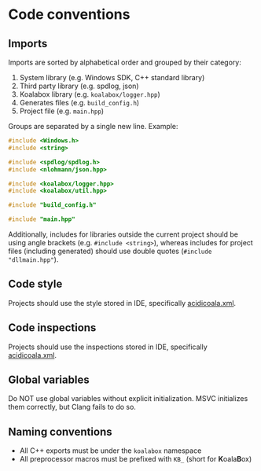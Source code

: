 # Code conventions

## Imports

Imports are sorted by alphabetical order and grouped by their category:

1. System library (e.g. Windows SDK, C++ standard library)
2. Third party library (e.g. spdlog, json)
3. Koalabox library (e.g. `koalabox/logger.hpp`)
4. Generates files (e.g. `build_config.h`)
5. Project file (e.g. `main.hpp`)

Groups are separated by a single new line. Example:

```c++
#include <Windows.h>
#include <string>

#include <spdlog/spdlog.h>
#include <nlohmann/json.hpp>

#include <koalabox/logger.hpp>
#include <koalabox/util.hpp>

#include "build_config.h"

#include "main.hpp"
```

Additionally, includes for libraries outside the current project should be using angle brackets
(e.g. `#include <string>`), whereas includes for project files (including generated) should use
double quotes (`#include "dllmain.hpp"`).

## Code style

Projects should use the style stored in IDE, specifically
[acidicoala.xml](https://github.com/acidicoala/acidicoala/blob/main/idea-configs/style/acidicoala.xml).

## Code inspections

Projects should use the inspections stored in IDE, specifically
[acidicoala.xml](https://github.com/acidicoala/acidicoala/blob/main/idea-configs/inspections/acidicoala.xml).

## Global variables

Do NOT use global variables without explicit initialization. MSVC initializes them correctly, but Clang fails to do so.

## Naming conventions

- All C++ exports must be under the `koalabox` namespace
- All preprocessor macros must be prefixed with `KB_` (short for **K**oala**B**ox)
